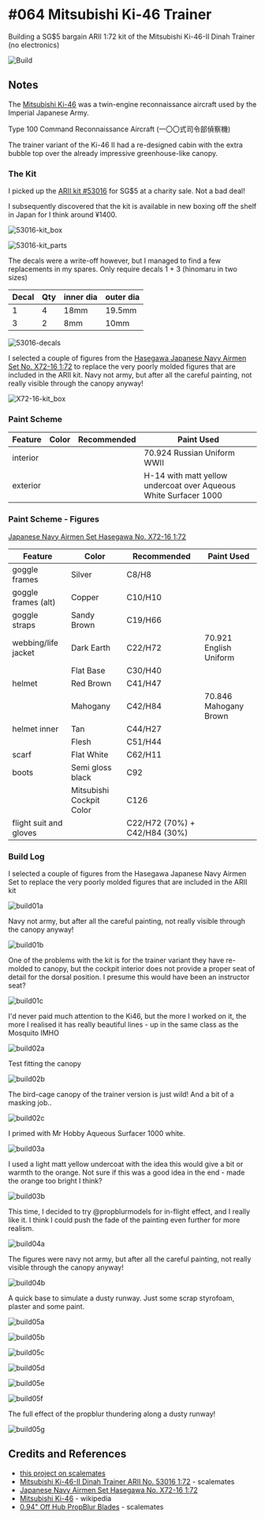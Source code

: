 # #064 Mitsubishi Ki-46 Trainer

Building a SG$5 bargain ARII 1:72 kit of the Mitsubishi Ki-46-II Dinah Trainer (no electronics)

![Build](./assets/MitsubishiKi46_build.jpg?raw=true)

## Notes

The [Mitsubishi Ki-46](https://en.wikipedia.org/wiki/Mitsubishi_Ki-46) was a twin-engine reconnaissance aircraft
used by the Imperial Japanese Army.

Type 100 Command Reconnaissance Aircraft (一〇〇式司令部偵察機)

The trainer variant of the Ki-46 II had a re-designed cabin with the extra bubble top over the already impressive greenhouse-like canopy.

### The Kit

I picked up the
[ARII kit #53016](https://www.scalemates.com/kits/arii-53016-mitsubishi-ki-46-ii-dinah-trainer--371434)
for SG$5 at a charity sale. Not a bad deal!

I subsequently discovered that the kit is available in new boxing off the shelf in Japan for I think around ¥1400.

![53016-kit_box](./assets/53016-kit_box.jpg?raw=true)

![53016-kit_parts](./assets/53016-kit_parts.jpg?raw=true)

The decals were a write-off however, but I managed to find a few replacements in my spares.
Only require decals 1 + 3 (hinomaru in two sizes)

| Decal | Qty | inner dia | outer dia |
|-------|-----|-----------|-----------|
| 1     |  4  | 18mm      | 19.5mm    |
| 3     |  2  | 8mm       | 10mm      |

![53016-decals](./assets/53016-decals.jpg?raw=true)

I selected a couple of figures from the
[Hasegawa Japanese Navy Airmen Set No. X72-16 1:72](https://www.scalemates.com/kits/hasegawa-x72-16-japanese-navy-airmen-set--1123725)
to replace the very poorly molded figures that are included in the ARII kit.
Navy not army, but after all the careful painting, not really visible through the canopy anyway!

![X72-16-kit_box](./assets/X72-16-kit_box.jpg?raw=true)

### Paint Scheme

| Feature               | Color                | Recommended | Paint Used |
|-----------------------|----------------------|-------------|------------|
| interior              |                      |             | 70.924 Russian Uniform WWII           |
| exterior              |                      |             | H-14 with matt yellow undercoat over Aqueous White Surfacer 1000      |

### Paint Scheme - Figures

[Japanese Navy Airmen Set Hasegawa No. X72-16 1:72](https://www.scalemates.com/kits/hasegawa-x72-16-japanese-navy-airmen-set--1123725)

| Feature                                         | Color                    | Recommended | Paint Used |
|-------------------------------------------------|--------------------------|-------------|------------|
| goggle frames                                   | Silver                   | C8/H8       |            |
| goggle frames (alt)                             | Copper                   | C10/H10     |            |
| goggle straps                                   | Sandy Brown              | C19/H66     |            |
| webbing/life jacket                             | Dark Earth               | C22/H72     | 70.921 English Uniform |
|                                                 | Flat Base                | C30/H40     |            |
| helmet                                          | Red Brown                | C41/H47     |            |
|                                                 | Mahogany                 | C42/H84     | 70.846 Mahogany Brown |
| helmet inner                                    | Tan                      | C44/H27     |            |
|                                                 | Flesh                    | C51/H44     |            |
| scarf                                           | Flat White               | C62/H11     |            |
| boots                                           | Semi gloss black         | C92         |            |
|                                                 | Mitsubishi Cockpit Color | C126        |            |
| flight suit and gloves                          |                          | C22/H72 (70%) + C42/H84 (30%) |            |

### Build Log

I selected a couple of figures from the Hasegawa Japanese Navy Airmen Set to replace the very poorly molded figures that are included in the ARII kit

![build01a](./assets/build01a.jpg?raw=true)

Navy not army, but after all the careful painting, not really visible through the canopy anyway!

![build01b](./assets/build01b.jpg?raw=true)

One of the problems with the kit is for the trainer variant they have re-molded to canopy, but the cockpit interior does not provide a proper seat of detail for the dorsal position. I presume this would have been an instructor seat?

![build01c](./assets/build01c.jpg?raw=true)

I'd never paid much attention to the Ki46, but the more I worked on it, the more I realised it has really beautiful lines - up in the same class as the Mosquito IMHO

![build02a](./assets/build02a.jpg?raw=true)

Test fitting the canopy

![build02b](./assets/build02b.jpg?raw=true)

The bird-cage canopy of the trainer version is just wild! And a bit of a masking job..

![build02c](./assets/build02c.jpg?raw=true)

I primed with Mr Hobby Aqueous Surfacer 1000 white.

![build03a](./assets/build03a.jpg?raw=true)

I used a light matt yellow undercoat with the idea this would give a bit or warmth to the orange. Not sure if this was a good idea in the end - made the orange too bright I think?

![build03b](./assets/build03b.jpg?raw=true)

This time, I decided to try @propblurmodels for in-flight effect, and I really like it. I think I could push the fade of the painting even further for more realism.

![build04a](./assets/build04a.jpg?raw=true)

The figures were navy not army, but after all the careful painting, not really visible through the canopy anyway!

![build04b](./assets/build04b.jpg?raw=true)

A quick base to simulate a dusty runway. Just some scrap styrofoam, plaster and some paint.

![build05a](./assets/build05a.jpg?raw=true)

![build05b](./assets/build05b.jpg?raw=true)

![build05c](./assets/build05c.jpg?raw=true)

![build05d](./assets/build05d.jpg?raw=true)

![build05e](./assets/build05e.jpg?raw=true)

![build05f](./assets/build05f.jpg?raw=true)

The full effect of the propblur thundering along a dusty runway!

![build05g](./assets/build05g.jpg?raw=true)

## Credits and References

* [this project on scalemates](https://www.scalemates.com/profiles/mate.php?id=74137&p=projects&project=135291)
* [Mitsubishi Ki-46-II Dinah Trainer ARII No. 53016 1:72](https://www.scalemates.com/kits/arii-53016-mitsubishi-ki-46-ii-dinah-trainer--371434) - scalemates
* [Japanese Navy Airmen Set Hasegawa No. X72-16 1:72](https://www.scalemates.com/kits/hasegawa-x72-16-japanese-navy-airmen-set--1123725)
* [Mitsubishi Ki-46](https://en.wikipedia.org/wiki/Mitsubishi_Ki-46) - wikipedia
* [0.94" Off Hub PropBlur Blades](https://www.scalemates.com/kits/propblur-pboffh72-off-hub-propblur-blades--1225584) - scalemates
